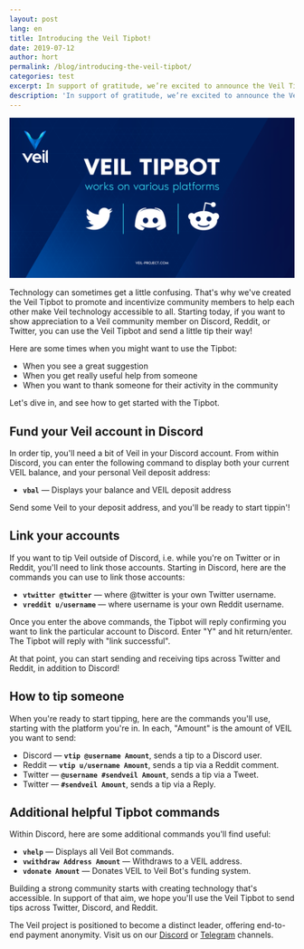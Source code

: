 ```yaml
---
layout: post
lang: en
title: Introducing the Veil Tipbot!
date: 2019-07-12
author: hort
permalink: /blog/introducing-the-veil-tipbot/
categories: test
excerpt: In support of gratitude, we’re excited to announce the Veil Tipbot!
description: 'In support of gratitude, we’re excited to announce the Veil Tipbot!'
---
```


![](/uploads/blog/2019-07-12-tipbot.png)

Technology can sometimes get a little confusing. That's why we've created the Veil Tipbot to promote and incentivize community members to help each other make Veil technology accessible to all. Starting today, if you want to show appreciation to a Veil community member on Discord, Reddit, or Twitter, you can use the Veil Tipbot and send a little tip their way! 

Here are some times when you might want to use the Tipbot:

- When you see a great suggestion
- When you get really useful help from someone
- When you want to thank someone for their activity in the community

Let's dive in, and see how to get started with the Tipbot.

## Fund your Veil account in Discord

In order tip, you'll need a bit of Veil in your Discord account. From within Discord, you can enter the following command to display both your current VEIL balance, and your personal Veil deposit address:

- **`vbal`** — Displays your balance and VEIL deposit address

Send some Veil to your deposit address, and you'll be ready to start tippin'!

## Link your accounts

If you want to tip Veil outside of Discord, i.e. while you're on Twitter or in Reddit, you'll need to link those accounts. Starting in Discord, here are the commands you can use to link those accounts:

- **`vtwitter @twitter`** — where @twitter is your own Twitter username.
- **`vreddit u/username`** — where username is your own Reddit username.

Once you enter the above commands, the Tipbot will reply confirming you want to link the particular account to Discord. Enter "Y" and hit return/enter. The Tipbot will reply with "link successful". 

At that point, you can start sending and receiving tips across Twitter and Reddit, in addition to Discord!

## How to tip someone

When you're ready to start tipping, here are the commands you'll use, starting with the platform you're in. In each, "Amount" is the amount of VEIL you want to send:

- Discord — **`vtip @username Amount`**, sends a tip to a Discord user.
- Reddit — **`vtip u/username Amount`**, sends a tip via a Reddit comment.
- Twitter — **`@username #sendveil Amount`**, sends a tip via a Tweet.
- Twitter — **`#sendveil Amount`**, sends a tip via a Reply.

## Additional helpful Tipbot commands

Within Discord, here are some additional commands you'll find useful:

- **`vhelp`** — Displays all Veil Bot commands.
- **`vwithdraw Address Amount`** — Withdraws to a VEIL address.
- **`vdonate Amount`** — Donates VEIL to Veil Bot's funding system.

Building a strong community starts with creating technology that's accessible. In support of that aim, we hope you'll use the Veil Tipbot to send tips across Twitter, Discord, and Reddit. 

The Veil project is positioned to become a distinct leader, offering end-to-end payment anonymity. Visit us on our [Discord](https://discord.veil-project.com/) or [Telegram](https://telegram.veil-project.com/) channels.